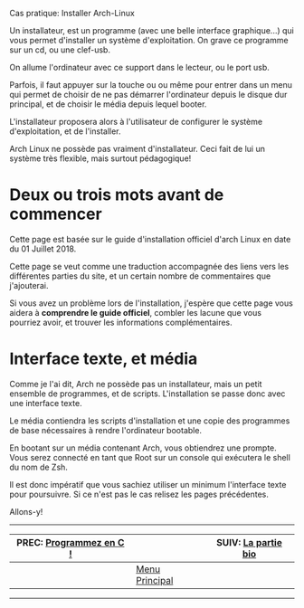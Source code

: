 Cas pratique: Installer Arch-Linux


Un installateur, est un programme (avec une belle interface graphique...) qui vous permet d'installer un système d'exploitation. On grave ce programme sur un cd, ou une clef-usb.

On allume l'ordinateur avec ce support dans le lecteur, ou le port usb.

Parfois, il faut appuyer sur la touche <F2> ou <F12> ou même <F10> pour entrer dans un menu qui permet de choisir de ne pas démarrer l'ordinateur depuis le disque dur principal, et de choisir le média depuis lequel booter.

L'installateur proposera alors à l'utilisateur de configurer le système d'exploitation, et de l'installer.

Arch Linux ne possède pas vraiment d'installateur. Ceci fait de lui un système très flexible, mais surtout pédagogique!

# Deux ou trois mots avant de commencer 

Cette page est basée sur le guide d'installation officiel d'arch Linux en date du 01 Juillet 2018.

Cette page se veut comme une traduction accompagnée des liens vers les différentes parties du site, et un certain nombre de commentaires que j'ajouterai.

Si vous avez un problème lors de l'installation, j'espère que cette page vous aidera à **comprendre le guide officiel**, combler les lacune que vous pourriez avoir, et trouver les informations complémentaires.

# Interface texte, et média 

Comme je l'ai dit, Arch ne possède pas un installateur, mais un petit ensemble de programmes, et de scripts. L'installation se passe donc avec une interface texte.

Le média contiendra les scripts d'installation et une copie des programmes de base nécessaires à rendre l'ordinateur bootable.

En bootant sur un média contenant Arch, vous obtiendrez une prompte. Vous serez connecté en tant que Root sur un console qui exécutera le shell du nom de Zsh.

Il est donc impératif que vous sachiez utiliser un minimum l'interface texte pour poursuivre. Si ce n'est pas le cas relisez les pages précédentes.

Allons-y!

---

| PREC: [Programmez en C !](250_c-langage.md) |  | SUIV: [La partie bio](author.md) |
| -------------  | ----- |  ----------         |
|  | [Menu Principal](index.md) |  |

---

